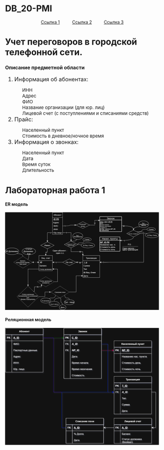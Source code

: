 # DB_20-PMI
<span style="display: inline-block; text-align: center; width: 100%;">
    <a href="#" style="width: 100px; display: inline-block; text-align: center;">Ссылка 1</a>
    <a href="#" style="width: 100px; display: inline-block; text-align: center;">Ссылка 2</a>
    <a href="#" style="width: 100px; display: inline-block; text-align: center;">Ссылка 3</a>
</span>
<h1> Учет переговоров в городской телефонной сети. </h1>
<h3>Описание предметной области </h3>

<ol style="font-size: 18px;">
<li>Информация об абонентах:</li>
    <ul style="font-size: 15px; list-style-type: none;">
        <li>ИНН</li> 
        <li>Адрес</li> 
        <li>ФИО</li>
        <li>Название организации (для юр. лиц)</li>
        <li>Лицевой счет (с поступлениями и списаниями средств)</li>
    </ul>
<li>Прайс:</li>
    <ul style="font-size: 15px; list-style-type: none;"> 
        <li>Населенный пункт</li> 
        <li>Стоимость в дневное/ночное время</li> 
    </ul>
<li>Информация о звонках:</li> 
    <ul style="font-size: 15px; list-style-type: none;">
        <li>Населенный пункт</li> 
        <li>Дата</li> 
        <li>Время суток</li> 
        <li>Длительность</li>
    </ul>
</ol>

<h1>Лабораторная работа 1</h1>
<h4>ER модель</h4>
<img alt="Лабораторная 1.1" src="https://github.com/qa1etix/DB_20-PMI/blob/main/img/1.1.png">
<h4>Реляционная модель</h4>
<img alt="Лабораторная 1.2" src="https://github.com/qa1etix/DB_20-PMI/blob/main/img/1.2.png?raw=true">